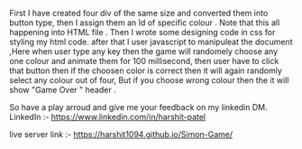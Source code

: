 First I have created four div of the same size and converted them into button type,
then I assign them an Id of specific colour .
Note that this all happening into HTML file .
Then I wrote some designing code in css for styling my html code.
after that I user javascript to manipuleat the document ,Here when user type any key then the game will randomely choose any one colour and animate them for 100 millisecond,
then user have to click that button then if the choosen  color is correct then it will again randomly select any colour out of four, 
But if you choose wrong colour then the it will show "Game Over " header .

So have a play arroud and give me your feedback on my linkedin DM.
LinkedIn :- https://www.linkedin.com/in/harshit-patel

live server link :- https://harshit1094.github.io/Simon-Game/
